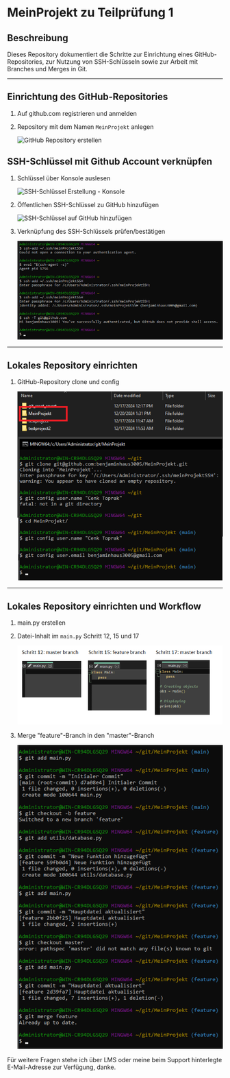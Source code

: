 # MeinProjekt zu Teilprüfung 1

## Beschreibung
Dieses Repository dokumentiert die Schritte zur Einrichtung eines GitHub-Repositories, zur Nutzung von SSH-Schlüsseln sowie zur Arbeit mit Branches und Merges in Git.

---

## Einrichtung des GitHub-Repositories
1. Auf github.com registrieren und anmelden
2. Repository mit dem Namen `MeinProjekt` anlegen

   ![GitHub Repository erstellen](.screenshots1/%20Projekt%20auf%20GitHub%20anlegen.png)


## SSH-Schlüssel mit Github Account verknüpfen

1. Schlüssel über Konsole auslesen

   ![SSH-Schlüssel Erstellung - Konsole](./screenshots2.%20SSH%20Schlüssel%20-%20Konsolenausgabe.png)

2. Öffentlichen SSH-Schlüssel zu GitHub hinzufügen

   ![SSH-Schlüssel auf GitHub hinzufügen](./screenshots3.%20SSH%20Schlüssel%20-%20Github%20hinzufügen.png)

3. Verknüpfung des SSH-Schlüssels prüfen/bestätigen

   ![SSH-Schlüssel Verknüpfung](./screenshots/4.%20SSH%20Schlüssel%20-%20Verknüpfung%20bestätigen.png)

---

## Lokales Repository einrichten

1. GitHub-Repository clone und config

   ![Repository klonen](./screenshots/5.%20Projekt%20clone%20und%20config.png)

---

## Lokales Repository einrichten und Workflow

1. main.py erstellen

2. Datei-Inhalt im `main.py` Schritt 12, 15 und 17

   ![Main.py nach Initialem Commit](./screenshots/6.1%20main.py.png)

3. Merge "feature"-Branch in den "master"-Branch

   ![Merge ohne Konflikt](./screenshots/6.1%20Merge%20ohne%20Konflikt.png)


Für weitere Fragen stehe ich über LMS oder meine beim Support hinterlegte E-Mail-Adresse zur Verfügung, danke.
